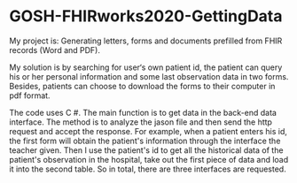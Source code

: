 # GOSH-FHIRworks2020-GettingData
My project is: Generating letters, forms and documents prefilled from FHIR records (Word and PDF).

My solution is by searching for user‘s own patient id, the patient can query his or her  personal information and some last observation data in two forms. Besides, patients can choose to download the forms to their computer in pdf format.

The code uses C #. The main function is to get data in the back-end data interface. The method is to analyze the jason file and then send the http request and accept the response. For example, when a patient enters his id, the first form will obtain the patient's information through the interface the teacher given. Then I use the patient's id to get all the historical data of the patient's observation in the hospital, take out the first piece of data and load it into the second table. So in total, there are three interfaces are requested.
